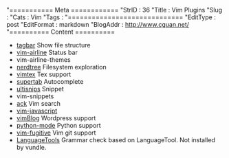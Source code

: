 "=========== Meta ============
"StrID : 36
"Title : Vim Plugins
"Slug  : 
"Cats  : Vim
"Tags  : 
"=============================
"EditType   : post
"EditFormat : markdown
"BlogAddr   : http://www.cguan.net/
"========== Content ==========

* [tagbar](https://github.com/majutsushi/tagbar) Show file structure
* [vim-airline](https://github.com/vim-airline/vim-airline) Status bar
* vim-airline-themes
* [nerdtree](https://github.com/scrooloose/nerdtree) Filesystem exploration
* [vimtex](https://github.com/lervag/vimtex) Tex support
* [supertab](https://github.com/ervandew/supertab) Autocomplete
* [ultisnips](https://github.com/SirVer/ultisnips) Snippet
* vim-snippets
* [ack](https://github.com/mileszs/ack.vim) Vim search
* [vim-javascript](https://github.com/pangloss/vim-javascript)
* [vimBlog](https://github.com/danielmiessler/VimBlog) Wordpress support
* [python-mode](https://github.com/python-mode/python-mode) Python support
* [vim-fugitive](https://github.com/tpope/vim-fugitive) Vim git support
* [LanguageTools](http://www.vim.org/scripts/script.php?script_id=3223) Grammar check based on LanguageTool. Not installed by vundle.
